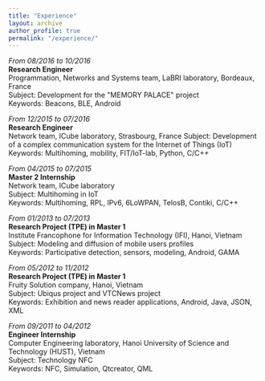 ```yaml
---
title: "Experience"   
layout: archive
author_profile: true  
permalink: "/experience/"  
---
```


*From 08/2016 to 10/2016*  
**Research Engineer**  
Programmation, Networks and Systems team, LaBRI laboratory, Bordeaux, France      
Subject: Development for the "MEMORY PALACE" project  
Keywords: Beacons, BLE, Android  

*From 12/2015 to 07/2016*   
**Research Engineer**  
Network team, ICube laboratory, Strasbourg, France
Subject: Development of a complex communication system for the Internet of Things (IoT)  
Keywords: Multihoming, mobility, FIT/IoT-lab, Python, C/C++  

*From 04/2015 to 07/2015*    
**Master 2 Internship**  
Network team, ICube laboratory  
Subject: Multihoming in IoT  
Keywords: Multihoming, RPL, IPv6, 6LoWPAN, TelosB, Contiki, C/C++  

*From 01/2013 to 07/2013*   
**Research Project (TPE) in Master 1**  
Institute Francophone for Information Technology (IFI), Hanoi, Vietnam   
Subject: Modeling and diffusion of mobile users profiles  
Keywords: Participative detection, sensors, modeling, Android, GAMA  

*From 05/2012 to 11/2012*   
**Research Project (TPE) in Master 1**  
Fruity Solution company, Hanoi, Vietnam   
Subject: Ubiqus project and VTCNews project    
Keywords: Exhibition and news reader applications, Android, Java, JSON, XML    

*From 09/2011 to 04/2012*   
**Engineer Internship**  
Computer Engineering laboratory, Hanoi University of Science and Technology (HUST), Vietnam   
Subject: Technology NFC    
Keywords: NFC, Simulation, Qtcreator, QML  
